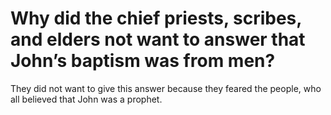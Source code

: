 # Why did the chief priests, scribes, and elders not want to answer that John’s baptism was from men?

They did not want to give this answer because they feared the people, who all believed that John was a prophet.
